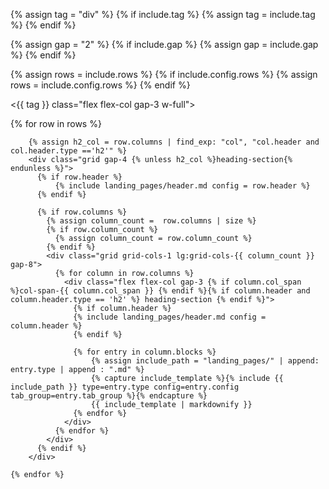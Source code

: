 {% assign tag = "div" %}
{% if include.tag %}
{% assign tag = include.tag %}
{% endif %}

{% assign gap = "2" %}
{% if include.gap %}
{% assign gap = include.gap %}
{% endif %}

{% assign rows = include.rows %}
{% if include.config.rows %}
{% assign rows = include.config.rows %}
{% endif %}

<{{ tag }} class="flex flex-col gap-3 w-full">
  <div class="flex flex-col gap-{{ gap }}">
    {% for row in rows %}

        {% assign h2_col = row.columns | find_exp: "col", "col.header and col.header.type =='h2'" %}
        <div class="grid gap-4 {% unless h2_col %}heading-section{% endunless %}">
          {% if row.header %}
              {% include landing_pages/header.md config = row.header %}
          {% endif %}

          {% if row.columns %}
            {% assign column_count =  row.columns | size %}
            {% if row.column_count %}
              {% assign column_count = row.column_count %}
            {% endif %}
            <div class="grid grid-cols-1 lg:grid-cols-{{ column_count }} gap-8">
              {% for column in row.columns %}
                <div class="flex flex-col gap-3 {% if column.col_span %}col-span-{{ column.col_span }} {% endif %}{% if column.header and column.header.type == 'h2' %} heading-section {% endif %}">
                  {% if column.header %}
                  {% include landing_pages/header.md config = column.header %}
                  {% endif %}

                  {% for entry in column.blocks %}
                      {% assign include_path = "landing_pages/" | append: entry.type | append : ".md" %}
                      {% capture include_template %}{% include {{ include_path }} type=entry.type config=entry.config tab_group=entry.tab_group %}{% endcapture %}
                      {{ include_template | markdownify }}
                  {% endfor %}
                </div>
              {% endfor %}
            </div>
          {% endif %}
        </div>

    {% endfor %}
  </div>
</{{ tag }}>
